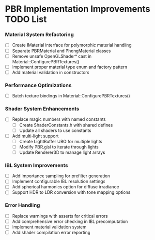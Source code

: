 # PBR Implementation Improvements TODO List

### Material System Refactoring
- [ ] Create IMaterial interface for polymorphic material handling
- [ ] Separate PBRMaterial and PhongMaterial classes
- [ ] Remove unsafe OpenGLShader* cast in Material::ConfigurePBRTextures()
- [ ] Implement proper material type enum and factory pattern
- [ ] Add material validation in constructors

### Performance Optimizations
- [ ] Batch texture bindings in Material::ConfigurePBRTextures()

### Shader System Enhancements
- [ ] Replace magic numbers with named constants
  - [ ] Create ShaderConstants.h with shared defines
  - [ ] Update all shaders to use constants
- [ ] Add multi-light support
  - [ ] Create LightBuffer UBO for multiple lights
  - [ ] Modify PBR.glsl to iterate through lights
  - [ ] Update Renderer3D to manage light arrays

### IBL System Improvements
- [ ] Add importance sampling for prefilter generation
- [ ] Implement configurable IBL resolution settings
- [ ] Add spherical harmonics option for diffuse irradiance
- [ ] Support HDR to LDR conversion with tone mapping options

### Error Handling
- [ ] Replace warnings with asserts for critical errors
- [ ] Add comprehensive error checking in IBL precomputation
- [ ] Implement material validation system
- [ ] Add shader compilation error reporting

